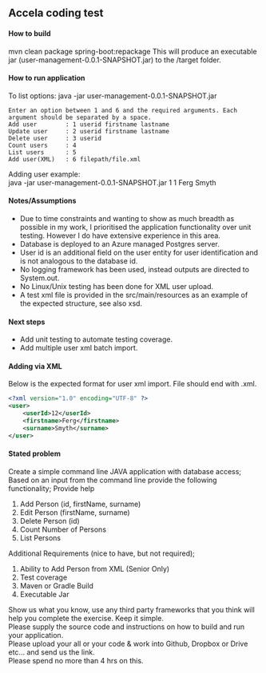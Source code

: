 ## Accela coding test
#### How to build
mvn clean package spring-boot:repackage
This will produce an executable jar (user-management-0.0.1-SNAPSHOT.jar) to the /target folder.
#### How to run application
To list options:
java -jar user-management-0.0.1-SNAPSHOT.jar
```
Enter an option between 1 and 6 and the required arguments. Each argument should be separated by a space.
Add user        : 1 userid firstname lastname
Update user     : 2 userid firstname lastname
Delete user     : 3 userid
Count users     : 4
List users      : 5
Add user(XML)   : 6 filepath/file.xml
```
Adding user example:  
java -jar user-management-0.0.1-SNAPSHOT.jar 1 1 Ferg Smyth

#### Notes/Assumptions
* Due to time constraints and wanting to show as much breadth as possible in my work, I prioritised the application functionality over unit testing. However I do have extensive experience in this area.
* Database is deployed to an Azure managed Postgres server.
* User id is an additional field on the user entity for user identification and is not analogous to the database id.
* No logging framework has been used, instead outputs are directed to System.out.
* No Linux/Unix testing has been done for XML user upload.
* A test xml file is provided in the src/main/resources as an example of the expected structure, see also xsd.
#### Next steps
* Add unit testing to automate testing coverage.
* Add multiple user xml batch import.
#### Adding via XML
Below is the expected format for user xml import.
File should end with .xml.
```xml
<?xml version="1.0" encoding="UTF-8" ?>
<user>
    <userId>12</userId>
    <firstname>Ferg</firstname>
    <surname>Smyth</surname>
</user>
```
#### Stated problem
Create a simple command line JAVA application with database access;
Based on an input from the command line provide the following functionality;
Provide help

1. Add Person (id, firstName, surname)
2. Edit Person (firstName, surname)
3. Delete Person (id)
4. Count Number of Persons
5. List Persons

Additional Requirements (nice to have, but not required);

1. Ability to Add Person from XML (Senior Only)
2. Test coverage
3. Maven or Gradle Build
4. Executable Jar

Show us what you know, use any third party frameworks that you think will help you complete the exercise. Keep it simple.  
Please supply the source code and instructions on how to build and run your application.  
Please upload your all or your code & work into Github, Dropbox or Drive etc... and send us the link.  
Please spend no more than 4 hrs on this.

